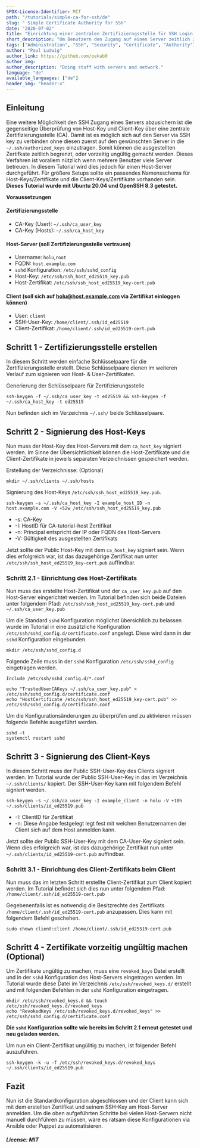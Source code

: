 ```yaml
---
SPDX-License-Identifier: MIT
path: "/tutorials/simple-ca-for-ssh/de"
slug: " Simple Certificate Authority for SSH"
date: "2020-07-02"
title: "Einrichtung einer zentralen Zertifizierngsstelle für SSH Login."
short_description: "Um Benutzern den Zugang auf einen Server zeitlich zu begrenzen bietet sich der Einzatz einer Zertifizierungsstelle an."
tags: ["Administration", "SSH", "Security", "Certificate", "Authority"]
author: "Paul Ludwig"
author_link: https://github.com/pekab0
author_img: 
author_description: "Doing stuff with servers and network."
language: "de"
available_languages: ["de"]
header_img: "header-x"
---
```


## Einleitung

Eine weitere Möglichkeit den SSH Zugang eines Servers abzusichern ist die gegenseitige Überprüfung von Host-Key und Client-Key über eine zentrale Zertifizierungsstelle (CA).
Damit ist es möglich sich auf den Server via SSH key zu verbinden ohne diesen zuerst auf den gewünschten Server in die `~/.ssh/authorized_keys` einzutragen.
Somit können die ausgestellten Zertifkate zeitlich begrenzt, oder vorzeitig ungültig gemacht werden. Dieses Verfahren ist vorallem nützlich wenn mehrere Benutzer viele Server betreuen.
In diesem Tutorial wird dies jedoch für einen Host-Server durchgeführt. Für größere Setups sollte ein passendes Namensschema für Host-Keys/Zertifikate und die Client-Keys/Zertifikate vorhanden sein.
**Dieses Tutorial wurde mit Ubuntu 20.04 und OpenSSH 8.3 getestet.**

**Voraussetzungen**

#### Zertifizierungsstelle

* CA-Key (User): `~/.ssh/ca_user_key`
* CA-Key (Hosts): `~/.ssh/ca_host_key`

#### Host-Server (soll Zertifizierungsstelle vertrauen)

* Username: `holu`,`root`
* FQDN: `host.example.com`
* `sshd` Konfiguration: `/etc/ssh/sshd_config`
* Host-Key: `/etc/ssh/ssh_host_ed25519_key.pub`
* Host-Zertifikat: `/etc/ssh/ssh_host_ed25519_key-cert.pub`

#### Client (soll sich auf holu@host.example.com via Zertifikat einloggen können)
* User: `client`
* SSH-User-Key: `/home/client/.ssh/id_ed25519`
* Client-Zertifikat: `/home/client/.ssh/id_ed25519-cert.pub`

## Schritt 1 - Zertifizierungsstelle erstellen

In diesem Schritt werden einfache Schlüsselpaare für die Zertifizierungsstelle erstellt. Diese Schlüsselpaare dienen im weiteren Verlauf zum signieren von Host- & User-Zertifikaten.

Generierung der Schlüsselpaare für Zertifizierungsstelle
```
ssh-keygen -f ~/.ssh/ca_user_key -t ed25519 && ssh-keygen -f ~/.ssh/ca_host_key -t ed25519
```

Nun befinden sich im Verzeichnis `~/.ssh/` beide Schlüsselpaare.

## Schritt 2 - Signierung des Host-Keys

Nun muss der Host-Key des Host-Servers mit dem `ca_host_key` signiert werden. 
Im Sinne der Übersichtlichkeit können die Host-Zertifikate und die Client-Zertifikate in jeweils separaten Verzeichnissen gespeichert werden.

Erstellung der Verzeichnisse: (Optional)
```
mkdir ~/.ssh/clients ~/.ssh/hosts
```
Signierung des Host-Keys `/etc/ssh/ssh_host_ed25519_key.pub`.
```
ssh-keygen -s ~/.ssh/ca_host_key -I example_host_ID -n host.example.com -V +52w /etc/ssh/ssh_host_ed25519_key.pub
```

* -s: CA-Key
* -I: HostID für CA-tutorial-host Zertifikat
* -n: Principal entspricht der IP oder FQDN des Host-Servers
* -V: Gültigkeit des ausgestellten Zertifikats

Jetzt sollte der Public Host-Key mit dem `ca_host_key` signiert sein. Wenn dies erfolgreich war,
ist das dazugehörige Zertifikat nun unter `/etc/ssh/ssh_host_ed25519_key-cert.pub` auffindbar.

### Schritt 2.1 - Einrichtung des Host-Zertifikats

Nun muss das erstellte Host-Zertifikat und der `ca_user_key.pub` auf den Host-Server eingerichtet werden.
Im Tutorial befinden sich beide Dateien unter folgendem Pfad:
`/etc/ssh/ssh_host_ed25519_key-cert.pub` und `~/.ssh/ca_user_key.pub`

Um die Standard `sshd` Konfiguration möglichst übersichlich zu belassen wurde im Tutorial in eine zusätzliche Konfiguration `/etc/ssh/sshd_config.d/certificate.conf` angelegt.
Diese wird dann in der `sshd` Konfiguration eingebunden.
```
mkdir /etc/ssh/sshd_config.d
```
Folgende Zeile muss in der `sshd` Konfiguration `/etc/ssh/sshd_config` eingetragen werden.
```
Include /etc/ssh/sshd_config.d/*.conf
```
```
echo "TrustedUserCAKeys ~/.ssh/ca_user_key.pub" > /etc/ssh/sshd_config.d/certificate.conf
echo "HostCertificate /etc/ssh/ssh_host_ed25519_key-cert.pub" >> /etc/ssh/sshd_config.d/certificate.conf
```
Um die Konfigurationsänderungen zu überprüfen und zu aktivieren müssen folgende Befehle ausgeführt werden.
```
sshd -t 
systemctl restart sshd
```

## Schritt 3 - Signierung des Client-Keys

In diesem Schritt muss der Public SSH-User-Key des Clients signiert werden. Im Tutorial wurde der Public SSH-User-Key
in das im Verzeichnis `~/.ssh/clients/` kopiert. Der SSH-User-Key kann mit folgendem Befehl signiert werden.
```
ssh-keygen -s ~/.ssh/ca_user_key -I example_client -n holu -V +10h ~/.ssh/clients/id_ed25519.pub
```

* -I: ClientID für Zertifikat
* -n: Diese Angabe festgelegt legt fest mit welchen Benutzernamen der Client sich auf dem Host anmelden kann.

Jetzt sollte der Public SSH-User-Key mit dem CA-User-Key signiert sein. Wenn dies erfolgreich war,
ist das dazugehörige Zertifikat nun unter `~/.ssh/clients/id_ed25519-cert.pub` auffindbar.

### Schritt 3.1 - Einrichtung des Client-Zertifikats beim Client

Nun muss das im letzten Schritt erstellte Client-Zertifikat zum Client kopiert werden.
Im Tutorial befindet sich dies nun unter folgendem Pfad: `/home/client/.ssh/id_ed25519-cert.pub`

Gegebenenfalls ist es notwendig die Besitzrechte des Zertifikats `/home/client/.ssh/id_ed25519-cert.pub` anzupassen. Dies kann mit folgendem Befehl geschehen.
```
sudo chown client:client /home/client/.ssh/id_ed25519-cert.pub
```

## Schritt 4 - Zertifikate vorzeitig ungültig machen (Optional)

Um Zertifikate ungültig zu machen, muss eine `revoked_keys` Datei erstellt und in der `sshd` Konfiguration des Host-Servers eingetragen werden.
Im Tutorial wurde diese Datei im Verzeichnis `/etc/ssh/revoked_keys.d/` erstellt und mit folgenden Befehlen in der `sshd` Konfiguration eingetragen.
```
mkdir /etc/ssh/revoked_keys.d && touch /etc/ssh/revoked_keys.d/revoked_keys
echo "RevokedKeys /etc/ssh/revoked_keys.d/revoked_keys" >> /etc/ssh/sshd_config.d/certificate.conf
```
**Die `sshd` Konfiguration sollte wie bereits im Schritt 2.1 erneut getestet und neu geladen werden.**

Um nun ein Client-Zertifikat ungülitig zu machen, ist folgender Befehl auszuführen.
```
ssh-keygen -k -u -f /etc/ssh/revoked_keys.d/revoked_keys ~/.ssh/clients/id_ed25519.pub
```

## Fazit
Nun ist die Standardkonfiguration abgeschlossen und der Client kann sich mit dem erstellten Zertifikat und seinem SSH-Key am Host-Server anmelden.
Um die oben aufgeführten Schritte bei vielen Host-Servern nicht manuell durchführen zu müssen, wäre es ratsam diese Konfigurationen via Ansible oder Puppet zu automatisieren.

##### License: MIT

<!--

Contributor's Certificate of Origin

By making a contribution to this project, I certify that:

(a) The contribution was created in whole or in part by me and I have
    the right to submit it under the license indicated in the file; or

(b) The contribution is based upon previous work that, to the best of my
    knowledge, is covered under an appropriate license and I have the
    right under that license to submit that work with modifications,
    whether created in whole or in part by me, under the same license
    (unless I am permitted to submit under a different license), as
    indicated in the file; or

(c) The contribution was provided directly to me by some other person
    who certified (a), (b) or (c) and I have not modified it.

(d) I understand and agree that this project and the contribution are
    public and that a record of the contribution (including all personal
    information I submit with it, including my sign-off) is maintained
    indefinitely and may be redistributed consistent with this project
    or the license(s) involved.

Signed-off-by: [submitter's name and email address here]

-->
